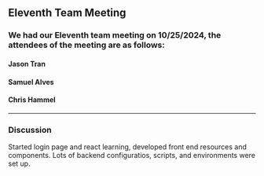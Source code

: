 ## Eleventh Team Meeting

### We had our Eleventh team meeting on 10/25/2024, the attendees of the meeting are as follows:
#### Jason Tran
#### Samuel Alves
#### Chris Hammel
---

### Discussion
Started login page and react learning, developed front end resources and components. Lots of backend configuratios, scripts, and environments
were set up.
